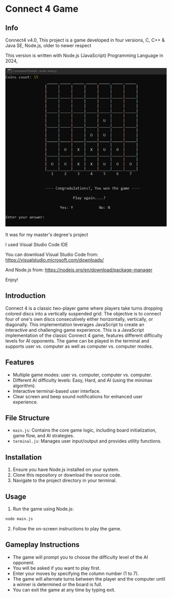 # Connect 4 Game

## Info

Connect4 v4.0, This project is a game developed in four versions, C, C++ & Java SE, Node.js, older to newer respect

This version is written with Node.js (JavaScript) Programming Language in 2024,

![alt Preview](preview.jpg)

It was for my master's degree's project

I used Visual Studio Code IDE

You can download Visual Studio Code from: https://visualstudio.microsoft.com/downloads/

And Node.js from: https://nodejs.org/en/download/package-manager

Enjoy!


## Introduction

Connect 4 is a classic two-player game where players take turns dropping colored discs 
into a vertically suspended grid. The objective is to connect four of one's own discs 
consecutively either horizontally, vertically, or diagonally. This implementation 
leverages JavaScript to create an interactive and challenging game experience.
This is a JavaScript implementation of the classic Connect 4 game, features different 
difficulty levels for AI opponents. The game can be played in the terminal and supports 
user vs. computer as well as computer vs. computer modes.

## Features

- Multiple game modes: user vs. computer, computer vs. computer.
- Different AI difficulty levels: Easy, Hard, and AI (using the minimax algorithm).
- Interactive terminal-based user interface.
- Clear screen and beep sound notifications for enhanced user experience.

## File Structure

- `main.js`: Contains the core game logic, including board initialization, game flow, and AI strategies.
- `terminal.js`: Manages user input/output and provides utility functions.

## Installation

1. Ensure you have Node.js installed on your system.
2. Clone this repository or download the source code.
3. Navigate to the project directory in your terminal.

## Usage

1. Run the game using Node.js:

```bash
node main.js
```

2. Follow the on-screen instructions to play the game.

## Gameplay Instructions

- The game will prompt you to choose the difficulty level of the AI opponent.
- You will be asked if you want to play first.
- Enter your moves by specifying the column number (1 to 7).
- The game will alternate turns between the player and the computer until a winner is determined or the board is full.
- You can exit the game at any time by typing exit.
